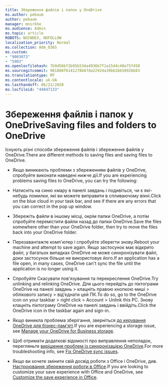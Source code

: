```yaml
---
title: Збереження файлів і папок у OneDrive
ms.author: pebaum
author: pebaum
manager: mnirkhe
ms.audience: Admin
ms.topic: article
ROBOTS: NOINDEX, NOFOLLOW
localization_priority: Normal
ms.collection: Adm_O365
ms.custom:
- "9003073"
- "5903"
ms.openlocfilehash: 7b9d56bf2b95b534a4936b7f1a1544c40e75f450
ms.sourcegitcommit: 981880f6141278b87da22924a39bb1bb5892bb83
ms.translationtype: MT
ms.contentlocale: uk-UA
ms.lasthandoff: 06/22/2020
ms.locfileid: "44847133"
---
```

# <a name="saving-files-and-folders-to-onedrive"></a><span data-ttu-id="d42b3-102">Збереження файлів і папок у OneDrive</span><span class="sxs-lookup"><span data-stu-id="d42b3-102">Saving files and folders to OneDrive</span></span>

<span data-ttu-id="d42b3-103">Існують різні способи збереження файлів і збереження файлів у OneDrive.</span><span class="sxs-lookup"><span data-stu-id="d42b3-103">There are different methods to saving files and saving files to OneDrive.</span></span>

- <span data-ttu-id="d42b3-104">Якщо виникають проблеми з збереженням файлів у OneDrive, спробуйте виконати наведені нижче дії.</span><span class="sxs-lookup"><span data-stu-id="d42b3-104">If you are experiencing problems saving files to OneDrive, you can try the following:</span></span>

- <span data-ttu-id="d42b3-105">Натисніть на синю хмару в панелі завдань і подивіться, чи є які-небудь помилки, які ви можете виправити в спливаючому вікні.</span><span class="sxs-lookup"><span data-stu-id="d42b3-105">Click on the blue cloud in your task bar, and see if there are any errors that you can correct in the pop up window.</span></span>
- <span data-ttu-id="d42b3-106">Збережіть файли в іншому місці, окрім папки OneDrive, а потім спробуйте перемістити файли назад до папки OneDrive.</span><span class="sxs-lookup"><span data-stu-id="d42b3-106">Save the files somewhere other than your OneDrive folder, then try to move the files back into your OneDrive folder.</span></span>
- <span data-ttu-id="d42b3-107">Перезавантажте комп'ютер і спробуйте зберегти знову.</span><span class="sxs-lookup"><span data-stu-id="d42b3-107">Reboot your machine and attempt to save again.</span></span> <span data-ttu-id="d42b3-108">Якщо застосунок має відкрито файл, у багатьох випадках OneDrive не може синхронізувати файл, доки застосунок більше не використовує його.</span><span class="sxs-lookup"><span data-stu-id="d42b3-108">If an application has a file open, in many cases, OneDrive can't sync the file until the application is no longer using it.</span></span>
- <span data-ttu-id="d42b3-109">Спробуйте Скасувати пов'язування та перекреслення OneDrive.</span><span class="sxs-lookup"><span data-stu-id="d42b3-109">Try unlinking and relinking OneDrive.</span></span> <span data-ttu-id="d42b3-110">Для цього перейдіть до піктограми OneDrive на панелі завдань > клацніть правою кнопкою миші > облікового запису > від'єднати цей ПК.</span><span class="sxs-lookup"><span data-stu-id="d42b3-110">To do so, go to the OneDrive icon on your taskbar > right click > Account > Unlink this PC.</span></span> <span data-ttu-id="d42b3-111">Знову клацніть піктограму OneDrive на панелі завдань і ввійдіть.</span><span class="sxs-lookup"><span data-stu-id="d42b3-111">Click the OneDrive icon in the taskbar again and sign-in.</span></span>
- <span data-ttu-id="d42b3-112">Якщо виникла проблема зберігання, зверніться [до керування OneDrive для бізнес-пам'яті](https://support.microsoft.com/office/31519161-059c-4764-b6f8-f5cd29f7fe68).</span><span class="sxs-lookup"><span data-stu-id="d42b3-112">If you are experiencing a storage issue, see  [Manage your OneDrive for Business storage](https://support.microsoft.com/office/31519161-059c-4764-b6f8-f5cd29f7fe68).</span></span>
- <span data-ttu-id="d42b3-113">Щоб отримати додаткові відомості про виправлення неполадок, перегляньте [вирішення проблем із синхронізацією OneDrive](https://docs.microsoft.com/alchemyinsights/fix-onedrive-sync-issues).</span><span class="sxs-lookup"><span data-stu-id="d42b3-113">For more troubleshooting info, see  [Fix OneDrive sync issues](https://docs.microsoft.com/alchemyinsights/fix-onedrive-sync-issues).</span></span>  
- <span data-ttu-id="d42b3-114">Якщо ви хочете змінити свій досвід роботи з Office і OneDrive, див. [Настроювання збереження роботи в Office](https://support.microsoft.com/office/786200a7-f5f2-4d26-a3ae-b78c60dd5d3b).</span><span class="sxs-lookup"><span data-stu-id="d42b3-114">If you are looking to customize your save experience with Office and OneDrive, see  [Customize the save experience in Office](https://support.microsoft.com/office/786200a7-f5f2-4d26-a3ae-b78c60dd5d3b).</span></span>
